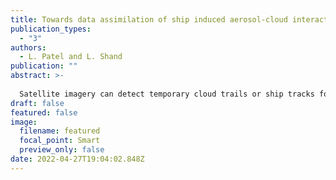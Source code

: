 ```yaml
---
title: Towards data assimilation of ship induced aerosol-cloud interactions
publication_types:
  - "3"
authors:
  - L. Patel and L. Shand
publication: ""
abstract: >-
  
  Satellite imagery can detect temporary cloud trails or ship tracks formed from aerosols emitted from large ships traversing our oceans, a phenomenon that global climate models cannot directly reproduce. Ship tracks are observ- able examples of marine cloud brightening, a potential solar climate intervention that shows promise in helping combat climate change. In this paper, we demonstrate a simulation-based approach in learning the behavior of ship tracks based upon a novel stochastic emulation mechanism. Our method uses wind fields to determine the move- ment of aerosol-cloud tracks, and uses a stochastic partial differential equation (SPDE) to model their persistence behavior. This SPDE incorporates both a drift and diffusion term which describes the movement of aerosol par- ticles via wind and their diffusivity through the atmosphere, respectively. We first present our proposed approach with examples using simulated wind fields and ship paths. We then successfully demonstrate our tool by applying Approximate Bayesian Computation method - Sequential Monte Carlo (ABC-SMC) for data assimilation.
draft: false
featured: false
image:
  filename: featured
  focal_point: Smart
  preview_only: false
date: 2022-04-27T19:04:02.848Z
---
```

